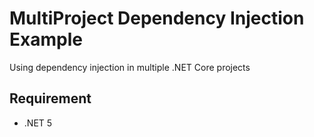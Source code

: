 # MultiProject Dependency Injection Example
Using dependency injection in multiple .NET Core projects

## Requirement
- .NET 5
